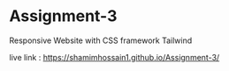 # Assignment-3
Responsive Website with CSS framework Tailwind

live link : https://shamimhossain1.github.io/Assignment-3/
